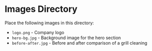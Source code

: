 # Images Directory

Place the following images in this directory:

- `logo.png` - Company logo
- `hero-bg.jpg` - Background image for the hero section
- `before-after.jpg` - Before and after comparison of a grill cleaning